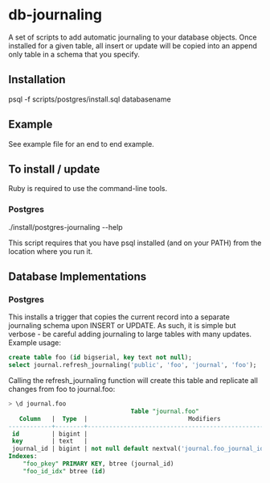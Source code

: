 db-journaling
=============

A set of scripts to add automatic journaling to your database
objects. Once installed for a given table, all insert or update will
be copied into an append only table in a schema that you specify.


Installation
-------------
psql -f scripts/postgres/install.sql databasename


Example
-------------
See example file for an end to end example.


To install / update
-------------

Ruby is required to use the command-line tools.

### Postgres

./install/postgres-journaling --help

This script requires that you have psql installed (and on your PATH) from the location where you run it.


Database Implementations
-------------

### Postgres

This installs a trigger that copies the current record into a separate journaling schema upon INSERT or UPDATE. As such, it is simple but verbose - be careful adding journaling to large tables with many updates. Example usage:

```sql
create table foo (id bigserial, key text not null);
select journal.refresh_journaling('public', 'foo', 'journal', 'foo');
```

Calling the refresh_journaling function will create this table and replicate all changes from foo to journal.foo:

```sql
> \d journal.foo
                                  Table "journal.foo"
   Column   |  Type  |                            Modifiers
------------+--------+------------------------------------------------------------------
 id         | bigint |
 key        | text   |
 journal_id | bigint | not null default nextval('journal.foo_journal_id_seq'::regclass)
Indexes:
    "foo_pkey" PRIMARY KEY, btree (journal_id)
    "foo_id_idx" btree (id)
```
